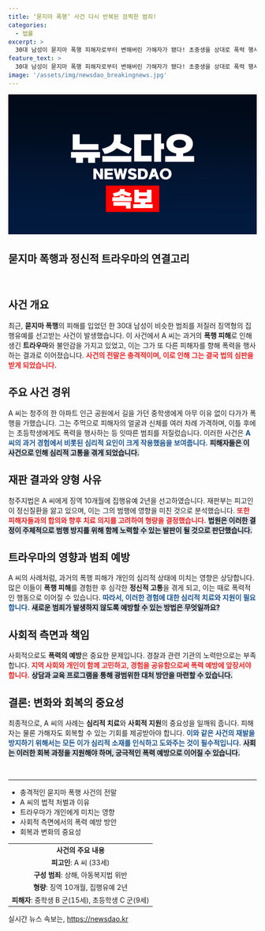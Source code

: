 ```yaml
---
title: ‘묻지마 폭행’ 사건 다시 반복된 끔찍한 범죄!
categories:
  - 법률
excerpt: >
  30대 남성이 묻지마 폭행 피해자로부터 변해버린 가해자가 됐다! 초중생을 상대로 폭력 행사로 징역형 집행유예를 선고받은 그의 충격적인 사연은? 피해의 악순환이 계속되는 사회, 그背後의 이야기를 클릭하세요!
feature_text: >
  30대 남성이 묻지마 폭행 피해자로부터 변해버린 가해자가 됐다! 초중생을 상대로 폭력 행사로 징역형 집행유예를 선고받은 그의 충격적인 사연은? 피해의 악순환이 계속되는 사회, 그背後의 이야기를 클릭하세요!
image: '/assets/img/newsdao_breakingnews.jpg'
---
```


<p><img src="/assets/img/newsdao_breakingnews.jpg" alt="firstkoreanews 속보" /></p>

<h2 data-ke-size="size26">묻지마 폭행과 정신적 트라우마의 연결고리</h2>

<p data-ke-size="size16">&nbsp;</p>

<h2 data-ke-size="size26">사건 개요</h2>

<p data-ke-size="size16">최근, <b>묻지마 폭행</b>의 피해를 입었던 한 30대 남성이 비슷한 범죄를 저질러 징역형의 집행유예를 선고받는 사건이 발생했습니다. 이 사건에서 A 씨는 과거의 <b>폭행 피해</b>로 인해 생긴 <b>트라우마</b>와 불안감을 가지고 있었고, 이는 그가 또 다른 피해자를 향해 폭력을 행사하는 결과로 이어졌습니다. <b><span style="color: #ee2323;">사건의 전말은 충격적이며, 이로 인해 그는 결국 법의 심판을 받게 되었습니다.</span></b></p>

<h2 data-ke-size="size26">주요 사건 경위</h2>

<p data-ke-size="size16">A 씨는 청주의 한 아파트 인근 공원에서 길을 가던 중학생에게 아무 이유 없이 다가가 폭행을 가했습니다. 그는 주먹으로 피해자의 얼굴과 신체를 여러 차례 가격하며, 이틀 후에는 초등학생에게도 폭력을 행사하는 등 잇따른 범죄를 저질렀습니다. 이러한 사건은 <b><span style="color: #1a5490;">A 씨의 과거 경험에서 비롯된 심리적 요인이 크게 작용했음을 보여줍니다.</span></b> <b><span style="background-color: #21538527;">피해자들은 이 사건으로 인해 심리적 고통을 겪게 되었습니다.</span></b></p>

<h2 data-ke-size="size26">재판 결과와 양형 사유</h2>

<p data-ke-size="size16">청주지법은 A 씨에게 징역 10개월에 집행유예 2년을 선고하였습니다. 재판부는 피고인이 정신질환을 앓고 있으며, 이는 그의 범행에 영향을 미친 것으로 분석했습니다. <b><span style="color: #ee2323;">또한 피해자들과의 합의와 향후 치료 의지를 고려하여 형량을 결정했습니다.</span></b> <b><span style="background-color: #21538527;">법원은 이러한 결정이 주체적으로 범행 방지를 위해 함께 노력할 수 있는 발판이 될 것으로 판단했습니다.</span></b></p>

<h2 data-ke-size="size26">트라우마의 영향과 범죄 예방</h2>

<p data-ke-size="size16">A 씨의 사례처럼, 과거의 폭행 피해가 개인의 심리적 상태에 미치는 영향은 상당합니다. 많은 이들이 <b>폭행 피해</b>를 경험한 후 심각한 <b>정신적 고통</b>을 겪게 되고, 이는 때로 폭력적인 행동으로 이어질 수 있습니다. <b><span style="color: #1a5490;">따라서, 이러한 경험에 대한 심리적 치료와 지원이 필요합니다.</span></b> <b><span style="background-color: #21538527;">새로운 범죄가 발생하지 않도록 예방할 수 있는 방법은 무엇일까요?</span></b></p>

<h2 data-ke-size="size26">사회적 측면과 책임</h2>

<p data-ke-size="size16">사회적으로도 <b>폭력의 예방</b>은 중요한 문제입니다. 경찰과 관련 기관의 노력만으로는 부족합니다. <b><span style="color: #ee2323;">지역 사회와 개인이 함께 고민하고, 경험을 공유함으로써 폭력 예방에 앞장서야 합니다.</span></b> <b><span style="background-color: #21538527;">상담과 교육 프로그램을 통해 광범위한 대처 방안을 마련할 수 있습니다.</span></b></p>

<h2 data-ke-size="size26">결론: 변화와 회복의 중요성</h2>

<p data-ke-size="size16">최종적으로, A 씨의 사례는 <b>심리적 치료</b>와 <b>사회적 지원</b>의 중요성을 일깨워 줍니다. 피해자는 물론 가해자도 회복할 수 있는 기회를 제공받아야 합니다. <b><span style="color: #1a5490;">이와 같은 사건의 재발을 방지하기 위해서는 모든 이가 심리적 소재를 인식하고 도와주는 것이 필수적입니다.</span></b> <b><span style="background-color: #21538527;">사회는 이러한 회복 과정을 지원해야 하며, 궁극적인 폭력 예방으로 이어질 수 있습니다.</span></b></p>

<p data-ke-size="size16">&nbsp;</p>

<hr>

<ul>
<li>충격적인 묻지마 폭행 사건의 전말</li>
<li>A 씨의 법적 처벌과 이유</li>
<li>트라우마가 개인에게 미치는 영향</li>
<li>사회적 측면에서의 폭력 예방 방안</li>
<li>회복과 변화의 중요성</li>
</ul>

<table style="width: 100%; border-collapse: collapse;">
<tr>
<td style="text-align: center; height: 17px;"><b>사건의 주요 내용</b></td>
</tr>
<tr>
<td style="text-align: center; height: 17px;"><b>피고인</b>: A 씨 (33세)</td>
</tr>
<tr>
<td style="text-align: center; height: 17px;"><b>구성 범죄</b>: 상해, 아동복지법 위반</td>
</tr>
<tr>
<td style="text-align: center; height: 17px;"><b>형량</b>: 징역 10개월, 집행유예 2년</td>
</tr>
<tr>
<td style="text-align: center; height: 17px;"><b>피해자</b>: 중학생 B 군(15세), 초등학생 C 군(9세)</td>
</tr>
</table>
실시간 뉴스 속보는, <a href="https://newsdao.kr" rel="dofollow">https://newsdao.kr</a>


